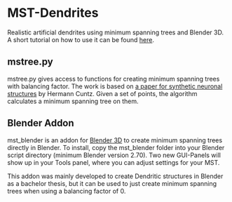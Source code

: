# MST-Dendrites
Realistic artificial dendrites using minimum spanning trees and Blender 3D. A short tutorial on how to use it can be found [here](https://youtu.be/yTYr22yE2OQ).

## mstree.py
mstree.py gives access to functions for creating minimum spanning trees with balancing factor. The work is based on [a paper for synthetic neuronal structures](http://journals.plos.org/ploscompbiol/article?id=10.1371/journal.pcbi.1000877) by Hermann Cuntz.
Given a set of points, the algorithm calculates a minimum spanning tree on them.

## Blender Addon
mst_blender is an addon for [Blender 3D](blender.org) to create minimum spanning trees directly in Blender.
To install, copy the mst_blender folder into your Blender script directory (minimum Blender version 2.70). 
Two new GUI-Panels will show up in your Tools panel, where you can adjust settings for your MST.

This addon was mainly developed to create Dendritic structures in Blender as a bachelor thesis, but it can be used to just create minimum spanning trees when using a balancing factor of 0.
